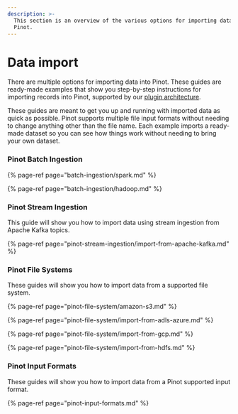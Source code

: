 ```yaml
---
description: >-
  This section is an overview of the various options for importing data into
  Pinot.
---
```


# Data import

There are multiple options for importing data into Pinot. These guides are ready-made examples that show you step-by-step instructions for importing records into Pinot, supported by our [plugin architecture](../../plugins/plugin-architecture.md).   


These guides are meant to get you up and running with imported data as quick as possible. Pinot supports multiple file input formats without needing to change anything other than the file name. Each example imports a ready-made dataset so you can see how things work without needing to bring your own dataset.

### Pinot Batch Ingestion

{% page-ref page="batch-ingestion/spark.md" %}

{% page-ref page="batch-ingestion/hadoop.md" %}

### Pinot Stream Ingestion

This guide will show you how to import data using stream ingestion from Apache Kafka topics.

{% page-ref page="pinot-stream-ingestion/import-from-apache-kafka.md" %}

### Pinot File Systems

These guides will show you how to import data from a supported file system.

{% page-ref page="pinot-file-system/amazon-s3.md" %}

{% page-ref page="pinot-file-system/import-from-adls-azure.md" %}

{% page-ref page="pinot-file-system/import-from-gcp.md" %}

{% page-ref page="pinot-file-system/import-from-hdfs.md" %}

### Pinot Input Formats

These guides will show you how to import data from a Pinot supported input format.

{% page-ref page="pinot-input-formats.md" %}

